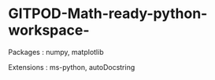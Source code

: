 # GITPOD-Math-ready-python-workspace-

<p> Packages : numpy, matplotlib </p>
<p> Extensions : ms-python, autoDocstring </p>
